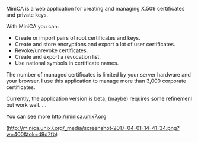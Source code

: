  MiniCA is a web application for creating and managing X.509 certificates and private keys.

With MiniCA you can:

- Create or import pairs of root certificates and keys.
- Create and store encryptions and export a lot of user certificates.
- Revoke/unrevoke certificates.
- Create and export a revocation list.
- Use national symbols in certificate names.

The number of managed certificates is limited by your server hardware and your browser. I use this application to manage more than 3,000 corporate certificates.

Currently, the application version is beta, (maybe) requires some refinemenl but work well. 
...

You can see more http://minica.unix7.org

(http://minica.unix7.org/_media/screenshot-2017-04-01-14-41-34.png?w=400&tok=d9d7fb)
